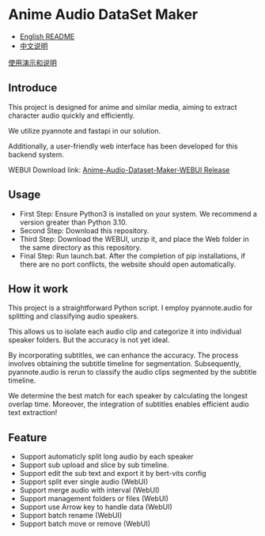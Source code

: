 # Anime Audio DataSet Maker 

- [English README](README.md)
- [中文说明](README_zh.md)

<a href="https://www.bilibili.com/video/BV1VC4y1q7iX">使用演示和说明</a>
## Introduce

This project is designed for anime and similar media, aiming to extract character audio quickly and efficiently.

We utilize pyannote and fastapi in our solution.

Additionally, a user-friendly web interface has been developed for this backend system.

WEBUI Download link: 
<a href="https://github.com/ADKcodeXD/Anime-Audio-Dataset-Maker-WEBUI/releases">Anime-Audio-Dataset-Maker-WEBUI Release</a>

## Usage

- First Step: Ensure Python3 is installed on your system. We recommend a version greater than Python 3.10.
- Second Step: Download this repository.
- Third Step: Download the WEBUI, unzip it, and place the Web folder in the same directory as this repository.
- Final Step: Run launch.bat. After the completion of pip installations, if there are no port conflicts, the website should open automatically.

## How it work

This project is a straightforward Python script. 
I employ pyannote.audio for splitting and classifying audio speakers.

This allows us to isolate each audio clip and categorize it into individual speaker folders.
But the accuracy is not yet ideal.

By incorporating subtitles, we can enhance the accuracy. The process involves obtaining the subtitle timeline for segmentation.
Subsequently, pyannote.audio is rerun to classify the audio clips segmented by the subtitle timeline.

We determine the best match for each speaker by calculating the longest overlap time.
Moreover, the integration of subtitles enables efficient audio text extraction!

## Feature

- Support automaticly split long audio by each speaker
- Support sub upload and slice by sub timeline.
- Support edit the sub text and export it by bert-vits config
- Support split ever single audio (WebUI)
- Support merge audio with interval (WebUI)
- Support management folders or files (WebUI)
- Support use Arrow key to handle data (WebUI)
- Support batch rename (WebUI)
- Support batch move or remove (WebUI)

